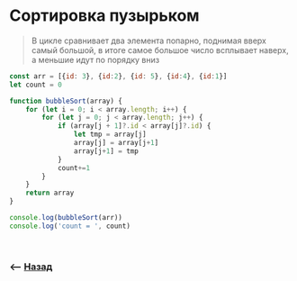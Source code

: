 # Сортировка пузырьком
> В цикле сравнивает два элемента попарно, поднимая вверх самый большой, в итоге самое большое число всплывает наверх, а меньшие идут по порядку вниз

```javascript
const arr = [{id: 3}, {id:2}, {id: 5}, {id:4}, {id:1}]
let count = 0

function bubbleSort(array) {
    for (let i = 0; i < array.length; i++) {
        for (let j = 0; j < array.length; j++) {
            if (array[j + 1]?.id < array[j]?.id) {
                let tmp = array[j]
                array[j] = array[j+1]
                array[j+1] = tmp
            }
            count+=1
        }
    }
    return array
}

console.log(bubbleSort(arr))
console.log('count = ', count)
```

<br>

### ⟵ **<a href="../../readme.md">Назад</a>**
